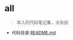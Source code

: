# all
> 本人的代码笔记集，大杂烩

- 代码目录 [README.md](https://github.com/xuyj1111/all/tree/master/src/main/java/xu/all#readme)
